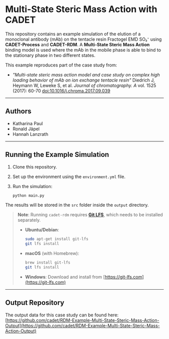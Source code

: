 # Multi-State Steric Mass Action with CADET

This repository contains an example simulation of the elution of a monoclonal antibody (mAb) on the tentacle resin Fractogel EMD SO₃⁻ using **CADET-Process** and **CADET-RDM**. A **Multi-State Steric Mass Action** binding model is used where the mAb in the mobile phase is able to bind to the stationary phase in two different states. 

This example reproduces part of the case study from:
* *"Multi-state steric mass action model and case study on complex high loading behavior of mAb on ion exchange tentacle resin"*
  Diedrich J, Heymann W, Leweke S, et al.
  *Journal of chromatography. A* vol. 1525 (2017): 60-70
  [doi:10.1016/j.chroma.2017.09.039](https://pubmed.ncbi.nlm.nih.gov/29055527/)

---

## Authors

* Katharina Paul
* Ronald Jäpel
* Hannah Lanzrath

---

## Running the Example Simulation

1. Clone this repository.
2. Set up the environment using the `environment.yml` file.
3. Run the simulation:

   ```bash
   python main.py
   ```

The results will be stored in the `src` folder inside the `output` directory.

> **Note**: Running `cadet-rdm` requires [**Git LFS**](https://git-lfs.com/), which needs to be installed separately.
>
> * **Ubuntu/Debian**:
>
>   ```bash
>   sudo apt-get install git-lfs
>   git lfs install
>   ```
>
> * **macOS** (with Homebrew):
>
>   ```bash
>   brew install git-lfs
>   git lfs install
>   ```
>
> * **Windows**:
>   Download and install from [https://git-lfs.com](https://git-lfs.com)

---

## Output Repository

The output data for this case study can be found here:
[https://github.com/cadet/RDM-Example-Multi-State-Steric-Mass-Action-Output](https://github.com/cadet/RDM-Example-Multi-State-Steric-Mass-Action-Output)